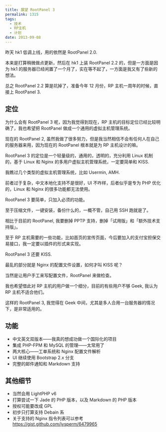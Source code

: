 ```yaml
---
title: 展望 RootPanel 3
permalink: 1315
tags:
  - 技术
  - RP主机
  - 计划
date: 2013-09-08
---
```


昨天 hk1 低调上线，用的依然是 RootPanel 2.0.

本来是打算稍微做点更新，然后在 hk1 上装 RootPanel 2.2 的，但是一方面是因为 hk1 的服务器已经闲置了一个月了，实在等不起了，一方面是我又有了些新的想法。

总之 RootPanel 2.2 算是坑掉了，准备今年 12 月份，RP 主机一周年的时候，直接上 RootPanel 3.

## 定位

为什么会有 RootPanel 3 呢，因为我觉得到现在，RP 主机的目标定位已经比较明确了，我也希望把 RootPanel 做成一个通用的虚拟主机管理系统。

现在的 RootPanel 2, 虽然我做了很多努力，但是我当然相信不会有任何人在自己的服务器来用，因为现在的 RootPanel 根本就是为 RP 主机设计的嘛。

RootPanel 3 的定位是一个轻量级的，通用的，透明的，充分利用 Linux 机制的，基于 Linux 和 Nginx 的多用户虚拟主机管理系统，一定要简单和 KISS.

我瞧过几个类型的虚拟主机管理系统，比如 Usermin, AMH.

前者过于复杂，中文本地化支持不是很好，UI 不咋样，后者似乎是专为 PHP 优化的，Linux 和 Nginx 的很多功能都无法使用。

RootPanel 3 要简单，只加入必须的功能。

至于压缩文件，一键安装，备份什么的，一概不管，自己用 SSH 跑就是了。

相比于目前的 RootPanel, 我要删掉 PPTP 支持，删掉「试用版」和「额外技术支持版」。

至于 RP 主机需要的一些功能，比如首页的宣传页面，今后要加入的支付宝担保交易接口，我一定要以插件的形式来实现。

RootPanel 3 还要 KISS.

最乱的部分就是 Nginx 的配置文件设置，如何才叫 KISS 呢？

当然是让用户手工来写配置文件，RootPanel 来做检查。

我也希望借此对 RP 主机的用户做一个细分，目前的有些用户不够 Geek, 我认为 RP 主机不适合他们。

这样的 RootPanel 3, 我觉得在 Geek 中间，尤其是多人合用一台服务器的情况下，是非常适用的。

## 功能

* 中文英文双版本——我真的想成功做一个国际化的项目
* 集成 PHP-FPM 和 MySQL 的管理——太常用了
* 两大核心——工单系统和 Nginx 配置文件解析
* UI 继续使用 Bootstrap 2.x 分支
* 完整的邮件通知和 Markdown 支持

## 其他细节

* 当然会用 LightPHP v6
* 打算尝试一下 Jade 的 PHP 版本，以及 Markdown 的 PHP 版本
* 授权可能要改成 GPL
* 初步只打算支持 Debain 系
* 关于支持的 Nginx 指令列表可以参考 <https://gist.github.com/jysperm/6479965>
